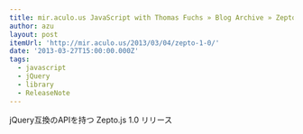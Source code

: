 ```yaml
---
title: mir.aculo.us JavaScript with Thomas Fuchs » Blog Archive » Zepto 1.0
author: azu
layout: post
itemUrl: 'http://mir.aculo.us/2013/03/04/zepto-1-0/'
date: '2013-03-27T15:00:00.000Z'
tags:
  - javascript
  - jQuery
  - library
  - ReleaseNote
---
```

jQuery互換のAPIを持つ Zepto.js 1.0 リリース
